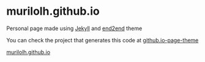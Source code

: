 # murilolh.github.io
Personal page made using [Jekyll](https://jekyllrb.com/) and [end2end](https://jekyllthemes.io/theme/end2end) theme

You can check the project that generates this code at [github.io-page-theme](https://github.com/murilolh/github.io-page-theme/)

[murilolh.github.io](https://murilolh.github.io/)
